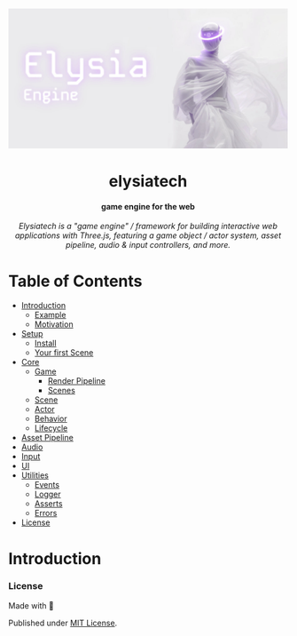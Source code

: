 <div align="center">

<br />

![elysiatech](/.github/banner.jpg)

<h1>elysiatech</h3>

#### game engine for the web

*Elysiatech is a "game engine" / framework for building interactive web applications with Three.js, featuring a game object / actor system, asset pipeline, audio & input controllers, and more.*

</div>

# Table of Contents

* [Introduction](#introduction)
    * [Example](#example)
    * [Motivation](#motivation)
* [Setup](#Setup)
    * [Install](#install)
    * [Your first Scene](#your-first-scene)
* [Core](#contributors)
    * [Game](#game)
      * [Render Pipeline](#render-pipeline)
      * [Scenes](#scenes)
    * [Scene](#scene)
    * [Actor](#actor)
    * [Behavior](#behavior)
    * [Lifecycle](#lifecycle)
* [Asset Pipeline](#asset-pipeline)
* [Audio](#audio)
* [Input](#input)
* [UI](#ui)
* [Utilities](#utilities)
    * [Events](#events)
    * [Logger](#logger)
    * [Asserts](#asserts)
    * [Errors](#errors)
* [License](#license)

# Introduction

### License

Made with 💛

Published under [MIT License](./LICENSE).